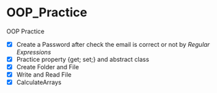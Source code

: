 # OOP_Practice
OOP Practice

- [x] Create a Password after check the email is correct or not by *Regular Expressions*
- [x] Practice property {get; set;} and abstract class
- [x] Create Folder and File 
- [x] Write and Read File
- [x] CalculateArrays
